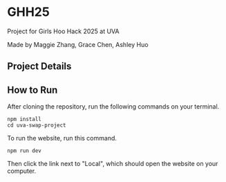 # GHH25
Project for Girls Hoo Hack 2025 at UVA

Made by Maggie Zhang, Grace Chen, Ashley Huo

## Project Details

## How to Run 
After cloning the repository, run the following commands on your terminal. 
```
npm install
cd uva-swap-project
```
To run the website, run this command. 
```
npm run dev
```
Then click the link next to "Local", which should open the website on your computer. 